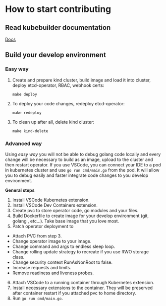 # How to start contributing

## Read kubebuilder documentation
[Docs](https://book.kubebuilder.io/introduction)

## Build your develop environment

### Easy way
1. Create and prepare kind cluster, build image and load it into cluster, deploy etcd-operator, RBAC, webhook certs:
    ```shell
    make deploy
    ```

2. To deploy your code changes, redeploy etcd-operator:
    ```shell
    make redeploy
    ```

3. To clean up after all, delete kind cluster:
    ```shell
    make kind-delete
    ```

### Advanced way
Using *easy way* you will not be able to debug golang code locally and every change will be necessary to build as an image, upload to the cluster and then restart operator.
If you use VSCode, you can connect your IDE to a pod in kubernetes cluster and use `go run cmd/main.go` from the pod. It will allow you to debug easily and faster integrate code changes to you develop environment.

**General steps**
1. Install VSCode Kubernetes extension.
2. Install VSCode Dev Containers extension.
3. Create pvc to store operator code, go modules and your files.
4. Build Dockerfile to create image for your develop environment (git, golang , etc...). Take base image that you love most.
5. Patch operator deployment to
  * Attach PVC from step 3.
  * Change operator image to your image.
  * Change command and args to endless sleep loop.
  * Change rolling update strategy to recreate if you use RWO storage class.
  * Change security context RunAsNonRoot to false.
  * Increase requests and limits.
  * Remove readiness and liveness probes.
6. Attach VSCode to a running container through Kubernetes extension.
7. Install necessary extensions to the container. They will be preserved after container restart if you attached pvc to home directory.
8. Run `go run cmd/main.go`.
